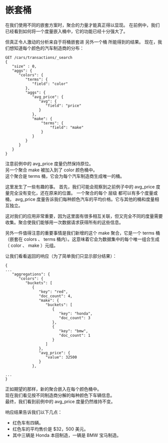 # 嵌套桶       
在我们使用不同的嵌套方案时，聚合的力量才能真正得以显现。 在前例中，我们已经看到如何将一个度量嵌入桶中，它的功能已经十分强大了。   

但真正令人激动的分析来自于将桶嵌套进 另外一个桶 所能得到的结果。 现在，我们想知道每个颜色的汽车制造商的分布：   

```
GET /cars/transactions/_search
{
   "size" : 0,
   "aggs": {
      "colors": {
         "terms": {
            "field": "color"
         },
         "aggs": {
            "avg_price": { 
               "avg": {
                  "field": "price"
               }
            },
            "make": { 
                "terms": {
                    "field": "make" 
                }
            }
         }
      }
   }
}
```   
注意前例中的 avg_price 度量仍然保持原位。   
另一个聚合 make 被加入到了 color 颜色桶中。    
这个聚合是 terms 桶，它会为每个汽车制造商生成唯一的桶。   


这里发生了一些有趣的事。 首先，我们可能会观察到之前例子中的 avg_price 度量完全没有变化，还在原来的位置。 一个聚合的每个 层级 都可以有多个度量或桶， avg_price 度量告诉我们每种颜色汽车的平均价格。它与其他的桶和度量相互独立。

这对我们的应用非常重要，因为这里面有很多相互关联，但又完全不同的度量需要收集。聚合使我们能够用一次数据请求获得所有的这些信息。

另外一件值得注意的重要事情是我们新增的这个 make 聚合，它是一个 terms 桶（嵌套在 colors 、 terms 桶内）。这意味着它会为数据集中的每个唯一组合生成（ color 、 make ）元组。

让我们看看返回的响应（为了简单我们只显示部分结果）：     
```
{
...
   "aggregations": {
      "colors": {
         "buckets": [
            {
               "key": "red",
               "doc_count": 4,
               "make": { 
                  "buckets": [
                     {
                        "key": "honda", 
                        "doc_count": 3
                     },
                     {
                        "key": "bmw",
                        "doc_count": 1
                     }
                  ]
               },
               "avg_price": {
                  "value": 32500 
               }
            },

...
}
```  
	
正如期望的那样，新的聚合嵌入在每个颜色桶中。   
现在我们看见按不同制造商分解的每种颜色下车辆信息。   
最终，我们看到前例中的 avg_price 度量仍然维持不变。     

响应结果告诉我们以下几点：   
 - 红色车有四辆。
 - 红色车的平均售价是 $32，500 美元。  
 - 其中三辆是 Honda 本田制造，一辆是 BMW 宝马制造。  

 

